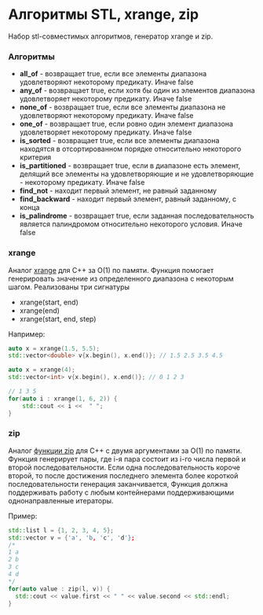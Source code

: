 # Алгоритмы STL, xrange, zip

Набор stl-совместимых алгоритмов, генератор xrange и zip.

### Алгоритмы

- **all_of** - возвращает true, если все элементы диапазона удовлетворяют некоторому предикату. Иначе false
- **any_of** - возвращает true, если хотя бы один из элементов диапазона удовлетворяет некоторому предикату. Иначе false
- **none_of** - возвращает true, если все элементы диапазона не удовлетворяют некоторому предикату. Иначе false
- **one_of** - возвращает true, если ровно один элемент диапазона удовлетворяет некоторому предикату. Иначе false
- **is_sorted** - возвращает true, если все элементы диапазона находятся в отсортированном порядке относительно некоторого критерия
- **is_partitioned** - возвращает true, если в диапазоне есть элемент, делящий все элементы на удовлетворяющие и не удовлетворяющие - некоторому предикату. Иначе false
- **find_not** - находит первый элемент, не равный заданному
- **find_backward** - находит первый элемент, равный заданному, с конца
- **is_palindrome** - возвращает true, если заданная последовательность является палиндромом относительно некоторого условия. Иначе false

### xrange

Аналог [xrange](https://docs.python.org/2/library/functions.html#xrange) для C++ за O(1) по памяти. Функция помогает генерировать значение из определенного диапазона с некоторым шагом.
Реализованы три сигнатуры

- xrange(start, end)
- xrange(end)
- xrange(start, end, step)

Например:

```cpp
auto x = xrange(1.5, 5.5);
std::vector<double> v{x.begin(), x.end()}; // 1.5 2.5 3.5 4.5
```

```cpp
auto x = xrange(4);
std::vector<int> v{x.begin(), x.end()}; // 0 1 2 3
```

```cpp
// 1 3 5
for(auto i : xrange(1, 6, 2)) {
    std::cout << i <<  " ";
}
```

### zip

Аналог [функции zip](https://docs.python.org/2/library/functions.html#zip) для C++ с двумя аргументами за O(1) по памяти. Функция генерирует пары, где i-я пара состоит из i-го числа первой и второй последовательности. Если одна последовательность короче второй, то после достижения последнего элемента более короткой последовательности генерация заканчивается, Функция должна поддерживать работу с любым контейнерами поддерживающими однонаправленные итераторы.

Пример:

```c++
std::list l = {1, 2, 3, 4, 5};
std::vector v = {'a', 'b, 'c', 'd'};
/*
1 a
2 b
3 c
4 d
*/
for(auto value : zip(l, v)) {
  std::cout << value.first << " " << value.second << std::endl;
}
```
